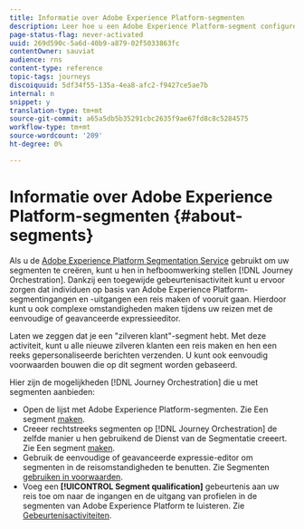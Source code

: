 ```yaml
---
title: Informatie over Adobe Experience Platform-segmenten
description: Leer hoe u een Adobe Experience Platform-segment configureert
page-status-flag: never-activated
uuid: 269d590c-5a6d-40b9-a879-02f5033863fc
contentOwner: sauviat
audience: rns
content-type: reference
topic-tags: journeys
discoiquuid: 5df34f55-135a-4ea8-afc2-f9427ce5ae7b
internal: n
snippet: y
translation-type: tm+mt
source-git-commit: a65a5db5b35291cbc2635f9ae67fd8c8c5284575
workflow-type: tm+mt
source-wordcount: '209'
ht-degree: 0%

---
```



# Informatie over Adobe Experience Platform-segmenten {#about-segments}

Als u de [Adobe Experience Platform Segmentation Service](https://docs.adobe.com/content/help/en/experience-platform/segmentation/home.html) gebruikt om uw segmenten te creëren, kunt u hen in hefboomwerking stellen [!DNL Journey Orchestration]. Dankzij een toegewijde gebeurtenisactiviteit kunt u ervoor zorgen dat individuen op basis van Adobe Experience Platform-segmentingangen en -uitgangen een reis maken of vooruit gaan. Hierdoor kunt u ook complexe omstandigheden maken tijdens uw reizen met de eenvoudige of geavanceerde expressieeditor.

Laten we zeggen dat je een &quot;zilveren klant&quot;-segment hebt. Met deze activiteit, kunt u alle nieuwe zilveren klanten een reis maken en hen een reeks gepersonaliseerde berichten verzenden. U kunt ook eenvoudig voorwaarden bouwen die op dit segment worden gebaseerd.

Hier zijn de mogelijkheden [!DNL Journey Orchestration] die u met segmenten aanbieden:

* Open de lijst met Adobe Experience Platform-segmenten. Zie Een segment [maken](../segment/creating-a-segment.md).
* Creeer rechtstreeks segmenten op [!DNL Journey Orchestration] de zelfde manier u hen gebruikend de Dienst van de Segmentatie creeert. Zie Een segment [maken](../segment/creating-a-segment.md).
* Gebruik de eenvoudige of geavanceerde expressie-editor om segmenten in de reisomstandigheden te benutten. Zie Segmenten [gebruiken in voorwaarden](../segment/using-a-segment.md).
* Voeg een **[!UICONTROL Segment qualification]** gebeurtenis aan uw reis toe om naar de ingangen en de uitgang van profielen in de segmenten van Adobe Experience Platform te luisteren. Zie [Gebeurtenisactiviteiten](../building-journeys/segment-qualification-events.md).
